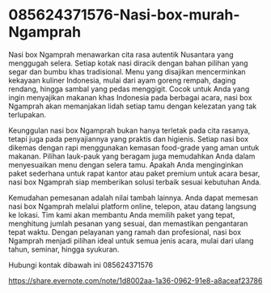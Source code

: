# 085624371576-Nasi-box-murah-Ngamprah
Nasi box Ngamprah menawarkan cita rasa autentik Nusantara yang menggugah selera. Setiap kotak nasi diracik dengan bahan pilihan yang segar dan bumbu khas tradisional. Menu yang disajikan mencerminkan kekayaan kuliner Indonesia, mulai dari ayam goreng rempah, daging rendang, hingga sambal yang pedas menggigit. Cocok untuk Anda yang ingin menyajikan makanan khas Indonesia pada berbagai acara, nasi box Ngamprah akan memanjakan lidah setiap tamu dengan kelezatan yang tak terlupakan.

Keunggulan nasi box Ngamprah bukan hanya terletak pada cita rasanya, tetapi juga pada penyajiannya yang praktis dan higienis. Setiap nasi box dikemas dengan rapi menggunakan kemasan food-grade yang aman untuk makanan. Pilihan lauk-pauk yang beragam juga memudahkan Anda dalam menyesuaikan menu dengan selera tamu. Apakah Anda menginginkan paket sederhana untuk rapat kantor atau paket premium untuk acara besar, nasi box Ngamprah siap memberikan solusi terbaik sesuai kebutuhan Anda.

Kemudahan pemesanan adalah nilai tambah lainnya. Anda dapat memesan nasi box Ngamprah melalui platform online, telepon, atau datang langsung ke lokasi. Tim kami akan membantu Anda memilih paket yang tepat, menghitung jumlah pesanan yang sesuai, dan memastikan pengantaran tepat waktu. Dengan pelayanan yang ramah dan profesional, nasi box Ngamprah menjadi pilihan ideal untuk semua jenis acara, mulai dari ulang tahun, seminar, hingga syukuran.

Hubungi kontak dibawah ini
085624371576

https://share.evernote.com/note/1d8002aa-1a36-0962-91e8-a8aceaf23786
